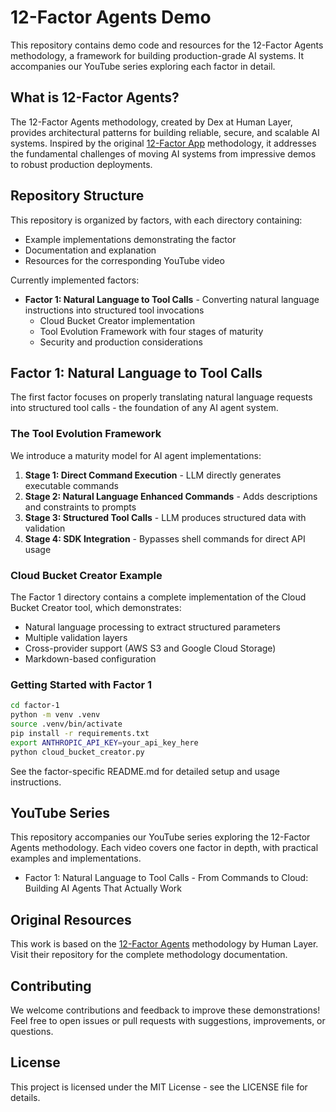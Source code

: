 # 12-Factor Agents Demo

This repository contains demo code and resources for the 12-Factor Agents methodology, a framework for building production-grade AI systems. It accompanies our YouTube series exploring each factor in detail.

## What is 12-Factor Agents?

The 12-Factor Agents methodology, created by Dex at Human Layer, provides architectural patterns for building reliable, secure, and scalable AI systems. Inspired by the original [12-Factor App](https://12factor.net/) methodology, it addresses the fundamental challenges of moving AI systems from impressive demos to robust production deployments.

## Repository Structure

This repository is organized by factors, with each directory containing:
- Example implementations demonstrating the factor
- Documentation and explanation
- Resources for the corresponding YouTube video

Currently implemented factors:

- **Factor 1: Natural Language to Tool Calls** - Converting natural language instructions into structured tool invocations
  - Cloud Bucket Creator implementation
  - Tool Evolution Framework with four stages of maturity
  - Security and production considerations

## Factor 1: Natural Language to Tool Calls

The first factor focuses on properly translating natural language requests into structured tool calls - the foundation of any AI agent system.

### The Tool Evolution Framework

We introduce a maturity model for AI agent implementations:

1. **Stage 1: Direct Command Execution** - LLM directly generates executable commands
2. **Stage 2: Natural Language Enhanced Commands** - Adds descriptions and constraints to prompts
3. **Stage 3: Structured Tool Calls** - LLM produces structured data with validation
4. **Stage 4: SDK Integration** - Bypasses shell commands for direct API usage

### Cloud Bucket Creator Example

The Factor 1 directory contains a complete implementation of the Cloud Bucket Creator tool, which demonstrates:

- Natural language processing to extract structured parameters
- Multiple validation layers
- Cross-provider support (AWS S3 and Google Cloud Storage)
- Markdown-based configuration

### Getting Started with Factor 1

```bash
cd factor-1
python -m venv .venv
source .venv/bin/activate
pip install -r requirements.txt
export ANTHROPIC_API_KEY=your_api_key_here
python cloud_bucket_creator.py
```

See the factor-specific README.md for detailed setup and usage instructions.

## YouTube Series

This repository accompanies our YouTube series exploring the 12-Factor Agents methodology. Each video covers one factor in depth, with practical examples and implementations.

- Factor 1: Natural Language to Tool Calls - From Commands to Cloud: Building AI Agents That Actually Work

## Original Resources

This work is based on the [12-Factor Agents](https://github.com/humanlayer/12-factor-agents) methodology by Human Layer. Visit their repository for the complete methodology documentation.

## Contributing

We welcome contributions and feedback to improve these demonstrations! Feel free to open issues or pull requests with suggestions, improvements, or questions.

## License

This project is licensed under the MIT License - see the LICENSE file for details.